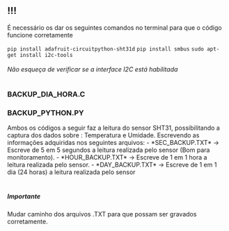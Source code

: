 <h1></h1>
<h2> !!! </h2>
<p>É necessário os dar os seguintes comandos no terminal para que o código funcione corretamente  </p>
<code>pip install adafruit-circuitpython-sht31d</code>
<code>pip install smbus</code>
<code>sudo apt-get install i2c-tools</code><br><br>
<i>Não esqueça de verificar se a interface I2C está habilitada</i>
<h1></h1>
<b><h3>BACKUP_DIA_HORA.C</h3></b>
<b><h3>BACKUP_PYTHON.PY</h3></b>
Ambos os códigos a seguir faz a leitura do sensor SHT31, possibilitando a captura dos dados sobre : Temperatura e Umidade.
Escrevendo as informações adquiridas nos seguintes arquivos:
- *SEC_BACKUP.TXT* -> Escreve de 5 em 5 segundos a leitura realizada pelo sensor (Bom para monitoramento).
- *HOUR_BACKUP.TXT* -> Escreve de 1 em 1 hora a leitura realizada pelo sensor.
- *DAY_BACKUP.TXT* -> Escreve de 1 em 1 dia (24 horas) a leitura realizada pelo sensor
<h1></h1>
<h5>Importante</h5> Mudar caminho dos arquivos .TXT para que possam ser gravados corretamente.

